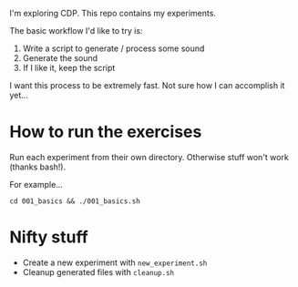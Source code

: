 I'm exploring CDP. This repo contains my experiments.

The basic workflow I'd like to try is:

1. Write a script to generate / process some sound
2. Generate the sound
3. If I like it, keep the script

I want this process to be extremely fast. Not sure how I can accomplish it
yet...

# How to run the exercises

Run each experiment from their own directory. Otherwise stuff won't work
(thanks bash!).

For example...

`cd 001_basics && ./001_basics.sh`

# Nifty stuff

* Create a new experiment with `new_experiment.sh`
* Cleanup generated files with `cleanup.sh`
